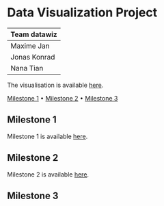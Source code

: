 # Data Visualization Project

| Team datawiz |
| -------------- |
| Maxime Jan |
| Jonas Konrad |
| Nana Tian |

The visualisation is available [here](https://github.com/nana0211/datavis-project-2022-datawiz/blob/a6ba467926a396b6fad41a97582f9b58cf83723f/website/html/prototype.html).

[Milestone 1](#milestone-1) • [Milestone 2](#milestone-2) • [Milestone 3](#milestone-3)

## Milestone 1

Milestone 1 is available [here](milestones/milestone_1.md).

## Milestone 2

Milestone 2 is available [here](milestones/milestone_2.md).

## Milestone 3
